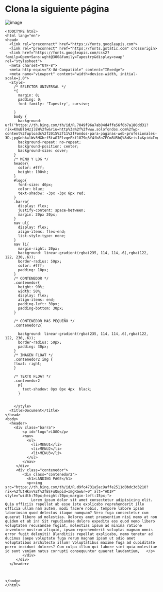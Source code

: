 # Clona la siguiente página

![image](https://user-images.githubusercontent.com/91554777/165874800-e4757824-1207-4357-9426-c956fe3abc55.png)


    <!DOCTYPE html>
    <html lang="en">
    <head>
      <link rel="preconnect" href="https://fonts.googleapis.com">
      <link rel="preconnect" href="https://fonts.gstatic.com" crossorigin>
      <link href="https://fonts.googleapis.com/css2?family=Open+Sans:wght@300&family=Tapestry&display=swap" rel="stylesheet">
      <meta charset="UTF-8">
      <meta http-equiv="X-UA-Compatible" content="IE=edge">
      <meta name="viewport" content="width=device-width, initial-scale=1.0">
      <style>
        /* SELECTOR UNIVERSAL */
        *{
          margin: 0;
          padding: 0;
          font-family: 'Tapestry', cursive;

        }
        body {
          background: url("https://th.bing.com/th/id/R.7049f96a7ab04d4ffe56f6b7a180dd31?rik=KXuBl64z1lEW%2fw&riu=http%3a%2f%2fwww.solofondos.com%2fwp-content%2fuploads%2f2015%2f11%2fFondos-para-paginas-web-profesionales-3D.jpg&ehk=lWv3MXhrf5twGIElvqeFkf1879q3Y4fb8nZFCm8U5hQ%3d&risl=&pid=ImgRaw&r=0");
          background-repeat: no-repeat;
          background-position: center;
          background-size: cover;
        }
        /* MENU Y LOG */
        header{
          color: #fff;
          height: 100vh;
        }
        #logo{
          font-size: 40px;
          color: blue;
          text-shadow: -3px -3px 6px red;
        }
        .barra{
          display: flex;
          justify-content: space-between;
          margin: 20px 20px;
        }
        nav ul{
          display: flex;
          align-items: flex-end;
          list-style-type: none;
        }
        nav li{
          margin-right: 20px;
          background: linear-gradient(rgba(235, 114, 114,.6),rgba(122, 122, 230,.6));
          border-radius: 50px;
          color: #fff;
          padding: 10px;
        }
        /* CONTENEDOR */
        .contenedor{
          height: 90%;
          width: 50%;
          display: flex;
          align-items: end;
          padding-left: 30px;
          padding-bottom: 30px;
        }

        /* CONTENEDOR MAS PEQUEÑO */
        .contenedor2{

          background: linear-gradient(rgba(235, 114, 114,.6),rgba(122, 122, 230,.6));
          border-radius: 50px;
          padding: 30px;
        }
        /* IMAGEN FLOAT */
        .contenedor2 img {
        float: right;
        }

        /* TEXTO FLOAT */
        .contenedor2 
          p{
            text-shadow: 0px 0px 4px  black;
          }


        </style>
      <title>Document</title>
    </head>
    <body>
      <header>
        <div class="barra">
            <p id="logo">LOGO</p>
            <nav>
              <ul>
                <li>MENU1</li>
                <li>MENU2</li>
                <li>MENU3</li>
              </ul>
            </nav>
         </div>
         <div class="contenedor">
            <div class="contenedor2">
              <h1>LANDING PAGE</h1>
              <p><img src="https://th.bing.com/th/id/R.d9fc4731a5ac9affe2511d0bdc3d3210?rik=%2fLtHkxv%2f%2fBsFuQ&pid=ImgRaw&r=0" alt="ADIP" style="width:70px;height:70px;margin-left:15px;">
                Lorem ipsum dolor sit amet consectetur adipisicing elit. Quia officiis repellat ab esse iste explicabo reprehenderit illo officia ullam nam autem, modi facere nobis, tempore labore ipsam laboriosam quod delectus itaque numquam? Vero fuga consectetur cum quaerat libero ad molestias. Dolores amet praesentium nisi nemo at non quidem et ab in! Sit repudiandae dolore expedita eos quod nemo libero voluptatem recusandae fugiat, molestias ipsum ad minima ratione inventore nostrum aliquid, ipsam reprehenderit voluptas magnam omnis error fugit deleniti! Blanditiis repellat explicabo, nemo tenetur ad ducimus saepe voluptate fuga rerum magnam ipsam ut odio amet voluptatibus architecto illum! Voluptatibus maxime fuga ad cupiditate porro incidunt dolores? Cum culpa illum qui labore sint quia molestiae id sunt veniam natus corrupti consequuntur quaerat laudantium,   </p>
            </div>
         </div>
      </header>



    </body>
    </html>
